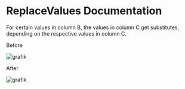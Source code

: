# ReplaceValues Documentation

For certain values in column B, the values in column C get substitutes, depending on the respective values in column C. 


Before

![grafik](https://user-images.githubusercontent.com/78645935/120233817-e9c65f80-c256-11eb-841c-ce0dc236e906.png)




After

![grafik](https://user-images.githubusercontent.com/78645935/120233849-f945a880-c256-11eb-82a1-730bd27f292d.png)
